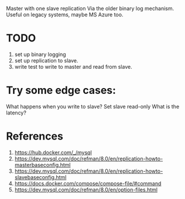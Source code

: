 Master with one slave replication
Via the older binary log mechanism.
Useful on legacy systems, maybe MS Azure too.

# TODO
1. set up binary logging
2. set up replication to slave.
3. write test to write to master and read from slave.

# Try some edge cases:

What happens when you write to slave? Set slave read-only
What is the latency?


# References
1. https://hub.docker.com/_/mysql
2. https://dev.mysql.com/doc/refman/8.0/en/replication-howto-masterbaseconfig.html
3. https://dev.mysql.com/doc/refman/8.0/en/replication-howto-slavebaseconfig.html
4. https://docs.docker.com/compose/compose-file/#command
5. https://dev.mysql.com/doc/refman/8.0/en/option-files.html
